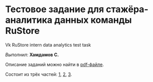 # Тестовое задание для стажёра-аналитика данных команды RuStore
Vk RuStore intern data analytics test task

*Выполнил*: **Хамдамов С.**

Описание заданий можно найти в [pdf-файле](./tex/description.pdf).

Состоит из трёх частей: [1](./1.sql), [2](./2.ipynb), [3](./3.sql).
